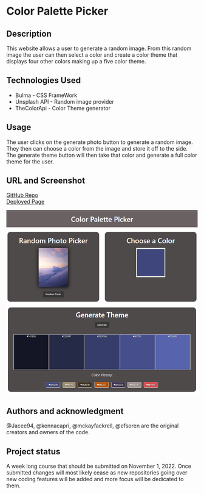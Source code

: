 # Color Palette Picker
## Description
This website allows a user to generate a random image. From this random image the user can then select a color and create a color theme that displays four other colors making up a five color theme.

## Technologies Used
 - Bulma - CSS FrameWork
 - Unsplash API - Random image provider
 - TheColorApi - Color Theme generator

## Usage
 The user clicks on the generate photo button to generate a random image. They then can choose a color from the image and store it off to the side. The generate theme button will then take that color and generate a full color theme for the user.

## URL and Screenshot
[GitHub Repo](https://github.com/Jacee94/image-color-picker)  
[Deployed Page](https://jacee94.github.io/image-color-picker/)

![](./assets/images/color%20scheme%20generator.PNG)

## Authors and acknowledgment
@Jacee94, @kennacapri, @mckayfackrell, @efsoren are the original creators and owners of the code.

## Project status
A week long course that should be submitted on November 1, 2022. Once submitted changes will most likely cease as new repositories going over new coding features will be added and more focus will be dedicated to them.
